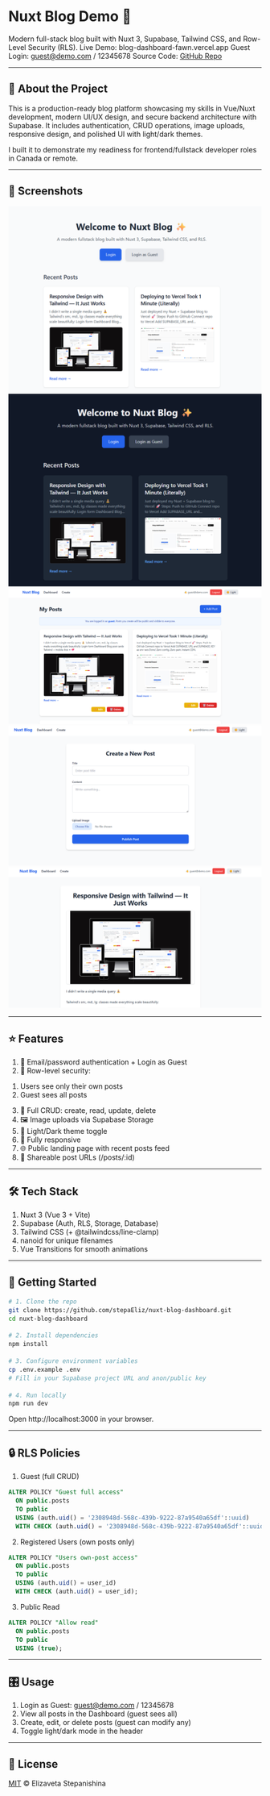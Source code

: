 # Nuxt Blog Demo 🚀
Modern full-stack blog built with Nuxt 3, Supabase, Tailwind CSS, and Row-Level Security (RLS).
Live Demo: blog-dashboard-fawn.vercel.app
Guest Login: guest@demo.com / 12345678
Source Code: [GitHub Repo](https://github.com/stepaEliz/nuxt-blog-dashboard)

---

## 🧩 About the Project
This is a production-ready blog platform showcasing my skills in Vue/Nuxt development, modern UI/UX design, and secure backend architecture with Supabase.
It includes authentication, CRUD operations, image uploads, responsive design, and polished UI with light/dark themes.

I built it to demonstrate my readiness for frontend/fullstack developer roles in Canada or remote.

---

## 📸 Screenshots

![Home – Landing Page](./assets/screenshots/home-light.png)
![Home – Dark Mode](./assets/screenshots/home-dark.png)
![Dashboard](./assets/screenshots/dashboard.png)
![Create Post](./assets/screenshots/create-post.png)
![Post Detail](./assets/screenshots/post-detail.png)

---

## ⭐ Features
1. 🔑 Email/password authentication + Login as Guest
2. 🔐 Row-level security:
1) Users see only their own posts
2) Guest sees all posts
3. 📝 Full CRUD: create, read, update, delete
4. 🖼 Image uploads via Supabase Storage
5. 🎨 Light/Dark theme toggle
6. 📱 Fully responsive
7. 🌐 Public landing page with recent posts feed
8. 🔗 Shareable post URLs (/posts/:id)

---

## 🛠 Tech Stack
1. Nuxt 3 (Vue 3 + Vite)
2. Supabase (Auth, RLS, Storage, Database)
3. Tailwind CSS (+ @tailwindcss/line-clamp)
4. nanoid for unique filenames
5. Vue Transitions for smooth animations

---

## 🚀 Getting Started

```bash
# 1. Clone the repo
git clone https://github.com/stepaEliz/nuxt-blog-dashboard.git
cd nuxt-blog-dashboard

# 2. Install dependencies
npm install

# 3. Configure environment variables
cp .env.example .env
# Fill in your Supabase project URL and anon/public key

# 4. Run locally
npm run dev
```

Open http://localhost:3000 in your browser.

---

## 🔒 RLS Policies

1. Guest (full CRUD)
```sql
ALTER POLICY "Guest full access"
  ON public.posts
  TO public
  USING (auth.uid() = '2308948d-568c-439b-9222-87a9540a65df'::uuid)
  WITH CHECK (auth.uid() = '2308948d-568c-439b-9222-87a9540a65df'::uuid);
```

2. Registered Users (own posts only)
```sql
ALTER POLICY "Users own-post access"
  ON public.posts
  TO public
  USING (auth.uid() = user_id)
  WITH CHECK (auth.uid() = user_id);
```

3. Public Read
```sql
ALTER POLICY "Allow read"
  ON public.posts
  TO public
  USING (true);
```

---

## 🎛 Usage
1. Login as Guest: guest@demo.com / 12345678
2. View all posts in the Dashboard (guest sees all)
3. Create, edit, or delete posts (guest can modify any)
4. Toggle light/dark mode in the header

---

## 📄 License
[MIT](https://choosealicense.com/licenses/mit/) © Elizaveta Stepanishina
